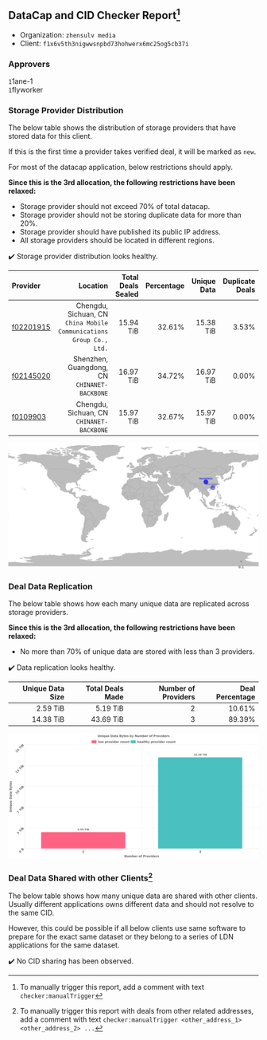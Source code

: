 ## DataCap and CID Checker Report[^1]
 - Organization: `zhensulv media`
 - Client: `f1x6v5th3nigwwsnpbd73hohwerx6mc25og5cb37i`
### Approvers
`1`1ane-1<br/>`1`flyworker

### Storage Provider Distribution
The below table shows the distribution of storage providers that have stored data for this client.

If this is the first time a provider takes verified deal, it will be marked as `new`.

For most of the datacap application, below restrictions should apply.

**Since this is the 3rd allocation, the following restrictions have been relaxed:**
 - Storage provider should not exceed 70% of total datacap.
 - Storage provider should not be storing duplicate data for more than 20%.
 - Storage provider should have published its public IP address.
 - All storage providers should be located in different regions.

✔️ Storage provider distribution looks healthy.

| Provider                                              |                                                               Location | Total Deals Sealed | Percentage | Unique Data | Duplicate Deals |
| :---------------------------------------------------- | ---------------------------------------------------------------------: | -----------------: | ---------: | ----------: | --------------: |
| [f02201915](https://filfox.info/en/address/f02201915) | Chengdu, Sichuan, CN<br/>`China Mobile Communications Group Co., Ltd.` |          15.94 TiB |     32.61% |   15.38 TiB |           3.53% |
| [f02145020](https://filfox.info/en/address/f02145020) |                        Shenzhen, Guangdong, CN<br/>`CHINANET-BACKBONE` |          16.97 TiB |     34.72% |   16.97 TiB |           0.00% |
| [f0109903](https://filfox.info/en/address/f0109903)   |                           Chengdu, Sichuan, CN<br/>`CHINANET-BACKBONE` |          15.97 TiB |     32.67% |   15.97 TiB |           0.00% |

<img src="https://raw.githubusercontent.com/data-preservation-programs/filplus-checker-assets/main/filecoin-project/filecoin-plus-large-datasets/issues/1047/1690693022179.png"/>

### Deal Data Replication
The below table shows how each many unique data are replicated across storage providers.


**Since this is the 3rd allocation, the following restrictions have been relaxed:**
- No more than 70% of unique data are stored with less than 3 providers.

✔️ Data replication looks healthy.

| Unique Data Size | Total Deals Made | Number of Providers | Deal Percentage |
| ---------------: | ---------------: | ------------------: | --------------: |
|         2.59 TiB |         5.19 TiB |                   2 |          10.61% |
|        14.38 TiB |        43.69 TiB |                   3 |          89.39% |

<img src="https://raw.githubusercontent.com/data-preservation-programs/filplus-checker-assets/main/filecoin-project/filecoin-plus-large-datasets/issues/1047/1690693022884.png"/>

### Deal Data Shared with other Clients[^3]
The below table shows how many unique data are shared with other clients.
Usually different applications owns different data and should not resolve to the same CID.

However, this could be possible if all below clients use same software to prepare for the exact same dataset or they belong to a series of LDN applications for the same dataset.

✔️ No CID sharing has been observed.

[^1]: To manually trigger this report, add a comment with text `checker:manualTrigger`

[^2]: Deals from those addresses are combined into this report as they are specified with `checker:manualTrigger`

[^3]: To manually trigger this report with deals from other related addresses, add a comment with text `checker:manualTrigger <other_address_1> <other_address_2> ...`
